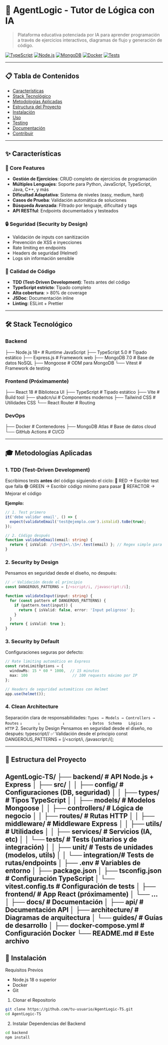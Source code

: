 # 🚀 AgentLogic - Tutor de Lógica con IA

> Plataforma educativa potenciada por IA para aprender programación a través de ejercicios interactivos, diagramas de flujo y generación de código.

[![TypeScript](https://img.shields.io/badge/TypeScript-5.0-blue)](https://www.typescriptlang.org/)
[![Node.js](https://img.shields.io/badge/Node.js-18+-green)](https://nodejs.org/)
[![MongoDB](https://img.shields.io/badge/MongoDB-7.0-brightgreen)](https://www.mongodb.com/)
[![Docker](https://img.shields.io/badge/Docker-Ready-blue)](https://www.docker.com/)
[![Tests](https://img.shields.io/badge/Tests-29%20passing-success)](https://vitest.dev/)

---

## 📋 Tabla de Contenidos

- [Características](#-características-1)
- [Stack Tecnológico](#-stack-tecnológico-1)
- [Metodologías Aplicadas](#-metodologías-aplicadas-1)
- [Estructura del Proyecto](#-estructura-del-proyecto-1)
- [Instalación](#-instalación-1)
- [Uso](#-uso-1)
- [Testing](#-testing-1)
- [Documentación](#-documentación-1)
- [Contribuir](#-contribuir-1)

---

## ✨ Características

### 🎯 Core Features
- **Gestión de Ejercicios**: CRUD completo de ejercicios de programación
- **Múltiples Lenguajes**: Soporte para Python, JavaScript, TypeScript, Java, C++, y más
- **Dificultad Adaptativa**: Sistema de niveles (easy, medium, hard)
- **Casos de Prueba**: Validación automática de soluciones
- **Búsqueda Avanzada**: Filtrado por lenguaje, dificultad y tags
- **API RESTful**: Endpoints documentados y testeados

### 🔒 Seguridad (Security by Design)
- Validación de inputs con sanitización
- Prevención de XSS e inyecciones
- Rate limiting en endpoints
- Headers de seguridad (Helmet)
- Logs sin información sensible

### 🧪 Calidad de Código
- **TDD (Test-Driven Development)**: Tests antes del código
- **TypeScript estricto**: Tipado completo
- **Alta cobertura**: > 80% de coverage
- **JSDoc**: Documentación inline
- **Linting**: ESLint + Prettier

---

## 🛠️ Stack Tecnológico

### Backend
├── Node.js 18+          # Runtime JavaScript
├── TypeScript 5.0       # Tipado estático
├── Express.js           # Framework web
├── MongoDB 7.0          # Base de datos NoSQL
├── Mongoose             # ODM para MongoDB
└── Vitest               # Framework de testing

### Frontend (Próximamente)
├── React 18             # Biblioteca UI
├── TypeScript           # Tipado estático
├── Vite                 # Build tool
├── shadcn/ui            # Componentes modernos
├── Tailwind CSS         # Utilidades CSS
└── React Router         # Routing

### DevOps
├── Docker               # Contenedores
├── MongoDB Atlas        # Base de datos cloud
└── GitHub Actions       # CI/CD

---

## 🎓 Metodologías Aplicadas

### 1. TDD (Test-Driven Development)
Escribimos tests **antes** del código siguiendo el ciclo:
🔴 RED    → Escribir test que falla
🟢 GREEN  → Escribir código mínimo para pasar
🔵 REFACTOR → Mejorar el código

**Ejemplo:**
```typescript
// 1. Test primero
it('debe validar email', () => {
  expect(validateEmail('test@ejemplo.com').isValid).toBe(true);
});

// 2. Código después
function validateEmail(email: string) {
  return { isValid: /\S+@\S+\.\S+/.test(email) }; // Regex simple para ejemplo
}
```

### 2. Security by Design
Pensamos en seguridad desde el diseño, no después:
```typescript
// ✅ Validación desde el principio
const DANGEROUS_PATTERNS = [/<script/i, /javascript:/i];

function validateInput(input: string) {
  for (const pattern of DANGEROUS_PATTERNS) {
    if (pattern.test(input)) {
      return { isValid: false, error: 'Input peligroso' };
    }
  }
  return { isValid: true };
}
```

### 3. Security by Default
Configuraciones seguras por defecto:
```typescript
// Rate limiting automático en Express
const rateLimitOptions = {
  windowMs: 15 * 60 * 1000,  // 15 minutos
  max: 100                    // 100 requests máximo por IP
};

// Headers de seguridad automáticos con Helmet
app.use(helmet());
```

### 4. Clean Architecture
Separación clara de responsabilidades:
`Types → Models → Controllers → Routes`
  `↓       ↓          ↓           ↓`
`Datos  Schema   Lógica      HTTP`
2. Security by Design
Pensamos en seguridad desde el diseño, no después:
typescript// ✅ Validación desde el principio
const DANGEROUS_PATTERNS = [/<script/i, /javascript:/i];

---

## 📁 Estructura del Proyecto
AgentLogic-TS/
├── backend/                 # API Node.js + Express
│   ├── src/
│   │   ├── config/         # Configuraciones (DB, seguridad)
│   │   ├── types/          # Tipos TypeScript
│   │   ├── models/         # Modelos Mongoose
│   │   ├── controllers/    # Lógica de negocio
│   │   ├── routes/         # Rutas HTTP
│   │   ├── middleware/     # Middleware Express
│   │   ├── utils/          # Utilidades
│   │   ├── services/       # Servicios (IA, etc)
│   │   └── tests/          # Tests (unitarios y de integración)
│   │       ├── unit/       # Tests de unidades (modelos, utils)
│   │       └── integration/# Tests de rutas/endpoints
│   ├── .env                # Variables de entorno
│   ├── package.json
│   ├── tsconfig.json       # Configuración TypeScript
│   └── vitest.config.ts    # Configuración de tests
│
├── frontend/               # App React (próximamente)
│   └── ...
│
├── docs/                   # Documentación
│   ├── api/               # Documentación API
│   ├── architecture/      # Diagramas de arquitectura
│   └── guides/            # Guías de desarrollo
│
├── docker-compose.yml     # Configuración Docker
└── README.md              # Este archivo
---

## 🚀 Instalación
Requisitos Previos

*   Node.js 18 o superior
*   Docker
*   Git

1. Clonar el Repositorio
```bash
git clone https://github.com/tu-usuario/AgentLogic-TS.git
cd AgentLogic-TS
```

2. Instalar Dependencias del Backend
```bash
cd backend
npm install
```
